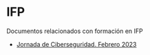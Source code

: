 # IFP
Documentos relacionados con formación en IFP

* [Jornada de Ciberseguridad. Febrero 2023](https://github.com/gabimarti/IFP/tree/main/2023/Jornada_Ciberseguridad)

